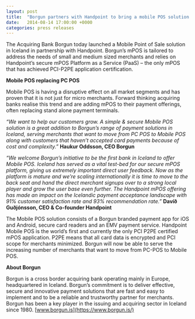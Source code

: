 ```yaml
---
layout: post
title:  "Borgun partners with Handpoint to bring a mobile POS solution to market in Iceland"
date:   2014-08-14 17:00:00 +0000
categories: press releases
---
```


The Acquiring Bank Borgun today launched a Mobile Point of Sale solution in Iceland in partnership with Handpoint. Borgun’s mPOS is tailored to address the needs of small and medium sized merchants and relies on Handpoint’s secure mPOS Platform as a Service (PaaS) – the only mPOS that has achieved PCI-P2PE application certification.

**Mobile POS replacing PC POS**

Mobile POS is having a disruptive effect on all market segments and has proven that it is not just for micro merchants. Forward thinking acquiring banks realise this trend and are adding mPOS to their payment offerings, often replacing stand alone payment terminals.

*“We want to help our customers grow. A simple & secure Mobile POS solution is a great addition to Borgun’s range of payment solutions in Iceland, serving merchants that want to move from PC POS to Mobile POS along with customers that haven’t accepted card payments because of cost and complexity.”*  **Haukur Oddsson, CEO Borgun**

*“We welcome Borgun’s initiative to be the first bank in Iceland to offer Mobile POS. Iceland has served as a vital test-bed for our secure mPOS platform, giving us extremely important direct user feedback. Now as the platform is mature and we’re scaling internationally it is time to move to the back seat and hand the direct merchant signups over to a strong local player and grow the user base even further. The Handpoint mPOS offering has made an impact on the Icelandic payment acceptance landscape with 91% customer satisfaction rate and 93% recommendation rate.”* **Davíð Guðjónsson, CEO & Co-founder Handpoint**

The Mobile POS solution consists of a Borgun branded payment app for iOS and Android, secure card readers and an EMV payment service. Handpoint Mobile POS is the world’s first and currently the only PCI P2PE certified mPOS application. P2PE means that all card data is encrypted and PCI scope for merchants minimized. Borgun will now be able to serve the increasing number of merchants that want to move from PC-POS to Mobile POS.

**About Borgun**

Borgun is a cross border acquiring bank operating mainly in Europe, headquartered in Iceland. Borgun’s commitment is to deliver effective, secure and innovative payment solutions that are fast and easy to implement and to be a reliable and trustworthy partner for merchants. Borgun has been a key player in the issuing and acquiring sector in Iceland since 1980. [www.borgun.is](https://www.borgun.is/)
